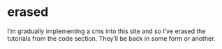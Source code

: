 <!--
  id: 242
  date: 2005-02-25T11:37:30
  modified: 2005-02-25T11:37:30
  slug: erased
  type: post
  excerpt: <p>I&#8217;m gradually implementing a cms into this site and so I&#8217;ve erased the tutorials from the code section. They&#8217;ll be back in some form or another.</p> 
  content: <p>I&#8217;m gradually implementing a cms into this site and so I&#8217;ve erased the tutorials from the code section. They&#8217;ll be back in some form or another.</p> 
  categories: admin
  tags: 
-->

# erased

<p>I&#8217;m gradually implementing a cms into this site and so I&#8217;ve erased the tutorials from the code section. They&#8217;ll be back in some form or another.</p>

